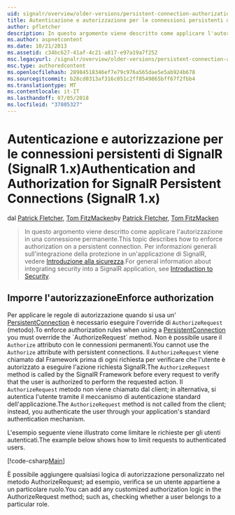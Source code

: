 ```yaml
---
uid: signalr/overview/older-versions/persistent-connection-authorization
title: Autenticazione e autorizzazione per le connessioni persistenti di SignalR (SignalR 1.x) | Microsoft Docs
author: pfletcher
description: In questo argomento viene descritto come applicare l'autorizzazione in una connessione permanente. Per informazioni generali sull'integrazione di sicurezza in un'applicazione di SignalR,...
ms.author: aspnetcontent
ms.date: 10/21/2013
ms.assetid: c34bc627-41af-4c21-a817-e97a19a7f252
msc.legacyurl: /signalr/overview/older-versions/persistent-connection-authorization
msc.type: authoredcontent
ms.openlocfilehash: 28984518346ef7e79c976a565dae5e5ab924b678
ms.sourcegitcommit: b28cd0313af316c051c2ff8549865bff67f2fbb4
ms.translationtype: MT
ms.contentlocale: it-IT
ms.lasthandoff: 07/05/2018
ms.locfileid: "37805327"
---
```

<a name="authentication-and-authorization-for-signalr-persistent-connections-signalr-1x"></a><span data-ttu-id="7dafd-104">Autenticazione e autorizzazione per le connessioni persistenti di SignalR (SignalR 1.x)</span><span class="sxs-lookup"><span data-stu-id="7dafd-104">Authentication and Authorization for SignalR Persistent Connections (SignalR 1.x)</span></span>
====================
<span data-ttu-id="7dafd-105">dal [Patrick Fletcher](https://github.com/pfletcher), [Tom FitzMacken](https://github.com/tfitzmac)</span><span class="sxs-lookup"><span data-stu-id="7dafd-105">by [Patrick Fletcher](https://github.com/pfletcher), [Tom FitzMacken](https://github.com/tfitzmac)</span></span>

> <span data-ttu-id="7dafd-106">In questo argomento viene descritto come applicare l'autorizzazione in una connessione permanente.</span><span class="sxs-lookup"><span data-stu-id="7dafd-106">This topic describes how to enforce authorization on a persistent connection.</span></span> <span data-ttu-id="7dafd-107">Per informazioni generali sull'integrazione della protezione in un'applicazione di SignalR, vedere [Introduzione alla sicurezza](index.md).</span><span class="sxs-lookup"><span data-stu-id="7dafd-107">For general information about integrating security into a SignalR application, see [Introduction to Security](index.md).</span></span>


## <a name="enforce-authorization"></a><span data-ttu-id="7dafd-108">Imporre l'autorizzazione</span><span class="sxs-lookup"><span data-stu-id="7dafd-108">Enforce authorization</span></span>

<span data-ttu-id="7dafd-109">Per applicare le regole di autorizzazione quando si usa un' [PersistentConnection](https://msdn.microsoft.com/library/microsoft.aspnet.signalr.persistentconnection(v=vs.111).aspx) è necessario eseguire l'override di `AuthorizeRequest` (metodo).</span><span class="sxs-lookup"><span data-stu-id="7dafd-109">To enforce authorization rules when using a [PersistentConnection](https://msdn.microsoft.com/library/microsoft.aspnet.signalr.persistentconnection(v=vs.111).aspx) you must override the `AuthorizeRequest` method.</span></span> <span data-ttu-id="7dafd-110">Non è possibile usare il `Authorize` attributo con le connessioni permanenti.</span><span class="sxs-lookup"><span data-stu-id="7dafd-110">You cannot use the `Authorize` attribute with persistent connections.</span></span> <span data-ttu-id="7dafd-111">Il `AuthorizeRequest` viene chiamato dal Framework prima di ogni richiesta per verificare che l'utente è autorizzato a eseguire l'azione richiesta SignalR.</span><span class="sxs-lookup"><span data-stu-id="7dafd-111">The `AuthorizeRequest` method is called by the SignalR Framework before every request to verify that the user is authorized to perform the requested action.</span></span> <span data-ttu-id="7dafd-112">Il `AuthorizeRequest` metodo non viene chiamato dal client; in alternativa, si autentica l'utente tramite il meccanismo di autenticazione standard dell'applicazione.</span><span class="sxs-lookup"><span data-stu-id="7dafd-112">The `AuthorizeRequest` method is not called from the client; instead, you authenticate the user through your application's standard authentication mechanism.</span></span>

<span data-ttu-id="7dafd-113">L'esempio seguente viene illustrato come limitare le richieste per gli utenti autenticati.</span><span class="sxs-lookup"><span data-stu-id="7dafd-113">The example below shows how to limit requests to authenticated users.</span></span>

[!code-csharp[Main](persistent-connection-authorization/samples/sample1.cs)]

<span data-ttu-id="7dafd-114">È possibile aggiungere qualsiasi logica di autorizzazione personalizzato nel metodo AuthorizeRequest; ad esempio, verifica se un utente appartiene a un particolare ruolo.</span><span class="sxs-lookup"><span data-stu-id="7dafd-114">You can add any customized authorization logic in the AuthorizeRequest method; such as, checking whether a user belongs to a particular role.</span></span>
